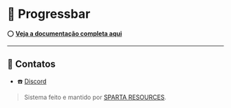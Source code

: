 # 📑 Progressbar

⭕ [**Veja a documentação completa aqui**](https://github.com/gupcdm-jpg/wiki-progressbar/wiki)

---

## 📲 Contatos

- ☎️ [Discord](https://discord.gg/UbzvC9JEAJ)

> Sistema feito e mantido por [SPARTA RESOURCES](https://discord.gg/UbzvC9JEAJ).
